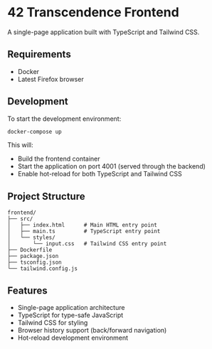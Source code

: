 # 42 Transcendence Frontend

A single-page application built with TypeScript and Tailwind CSS.

## Requirements

- Docker
- Latest Firefox browser

## Development

To start the development environment:

```bash
docker-compose up
```

This will:
- Build the frontend container
- Start the application on port 4001 (served through the backend)
- Enable hot-reload for both TypeScript and Tailwind CSS

## Project Structure

```
frontend/
├── src/
│   ├── index.html      # Main HTML entry point
│   ├── main.ts         # TypeScript entry point
│   └── styles/
│       └── input.css   # Tailwind CSS entry point
├── Dockerfile
├── package.json
├── tsconfig.json
└── tailwind.config.js
```

## Features

- Single-page application architecture
- TypeScript for type-safe JavaScript
- Tailwind CSS for styling
- Browser history support (back/forward navigation)
- Hot-reload development environment 